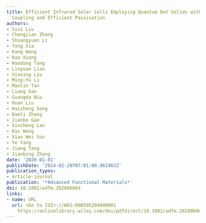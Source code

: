 ```yaml
---
title: Efficient Infrared Solar Cells Employing Quantum Dot Solids with Strong Inter‐Dot
  Coupling and Efficient Passivation
authors:
- Sisi Liu
- Chongjian Zhang
- Shuangyuan Li
- Yong Xia
- Kang Wang
- Kao Xiong
- Haodong Tang
- Linyuan Lian
- Xinxing Liu
- Ming‐Yu Li
- Manlin Tan
- Liang Gao
- Guangda Niu
- Huan Liu
- Haisheng Song
- Daoli Zhang
- Jianbo Gao
- Xinzheng Lan
- Kai Wang
- Xiao Wei Sun
- Ye Yang
- Jiang Tang
- Jianbing Zhang
date: '2020-01-01'
publishDate: '2024-02-28T07:01:00.862463Z'
publication_types:
- article-journal
publication: '*Advanced Functional Materials*'
doi: 10.1002/adfm.202006864
links:
- name: URL
  url: <Go to ISI>://WOS:000595204600001 
    https://onlinelibrary.wiley.com/doi/pdfdirect/10.1002/adfm.202006864?download=true
---
```

